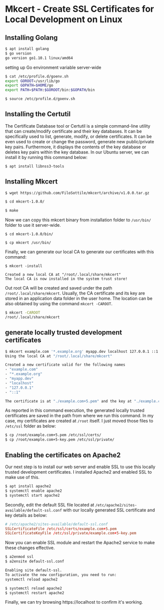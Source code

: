 # Mkcert - Create SSL Certificates for Local Development on Linux

## Installing Golang

```sh
$ apt install golang
$ go version
go version go1.10.1 linux/amd64
```

setting up Go environment variable server-wide

```sh
$ cat /etc/profile.d/goenv.sh
export GOROOT=/usr/lib/go
export GOPATH=$HOME/go
export PATH=$PATH:$GOROOT/bin:$GOPATH/bin

$ source /etc/profile.d/goenv.sh
```

## Installing the Certutil

The Certificate Database tool or Certutil is a simple command-line utility that can create/modify certificate and their key databases. It can be specifically used to list, generate, modify, or delete certificates. It can be even used to create or change the password, generate new public/private key pairs. Furthermore, it displays the contents of the key database or deletes key pairs within the key database. In our Ubuntu server, we can install it by running this command below:

```sh
$ apt install libnss3-tools
```

## Installing Mkcert

```sh
$ wget https://github.com/FiloSottile/mkcert/archive/v1.0.0.tar.gz

$ cd mkcert-1.0.0/

$ make
```

Now we can copy this mkcert binary from installation folder to `/usr/bin/` folder to use it server-wide.

```
$ cd mkcert-1.0.0/bin/

$ cp mkcert /usr/bin/
```

Finally, we can generate our local CA to generate our certificates with this command:

```
$ mkcert -install

Created a new local CA at "/root/.local/share/mkcert"
The local CA is now installed in the system trust store!
```

Out root CA will be created and saved under the path `/root/.local/share/mkcert`. Usually, the CA certificate and its key are stored in an application data folder in the user home. The location can be also obtained by using the command `mkcert -CAROOT`.

```sh
$ mkcert -CAROOT
/root/.local/share/mkcert
```

## generate locally trusted development certificates

```sh
$ mkcert example.com '*.example.org' myapp.dev localhost 127.0.0.1 ::1
Using the local CA at "/root/.local/share/mkcert"

Created a new certificate valid for the following names
- "example.com"
- "*.example.org"
- "myapp.dev"
- "localhost"
- "127.0.0.1"
- "::1"

The certificate is at "./example.com+5.pem" and the key at "./example.com+5-key.pem"
```

As reported in this command execution, the generated locally trusted certificates are saved in the path from where we run this command. In my case, my certificates are created at `/root` itself. I just moved those files to `/etc/ssl` folder as below:

```sh
$ cp /root/example.com+5.pem /etc/ssl/certs/
$ cp /root/example.com+5-key.pem /etc/ssl/private/
```

## Enabling the certificates on Apache2

Our next step is to install our web server and enable SSL to use this locally trusted development certificates. I installed Apache2 and enabled SSL to make use of this.

```sh
$ apt install apache2
$ systemctl enable apache2
$ systemctl start apache2
```

Secondly, edit the default SSL file located at `/etc/apache2/sites-available/default-ssl.conf` with our locally generated SSL certificate and key details as below:

```conf
# /etc/apache2/sites-available/default-ssl.conf
SSLCertificateFile /etc/ssl/certs/example.com+5.pem
SSLCertificateKeyFile /etc/ssl/private/example.com+5-key.pem
```

Now you can enable SSL module and restart the Apache2 service to make these changes effective.

```sh
$ a2enmod ssl
$ a2ensite default-ssl.conf

Enabling site default-ssl.
To activate the new configuration, you need to run:
systemctl reload apache2

$ systemctl reload apache2
$ systemctl restart apache2
```

Finally, we can try browsing https://localhost to confirm it's working.
